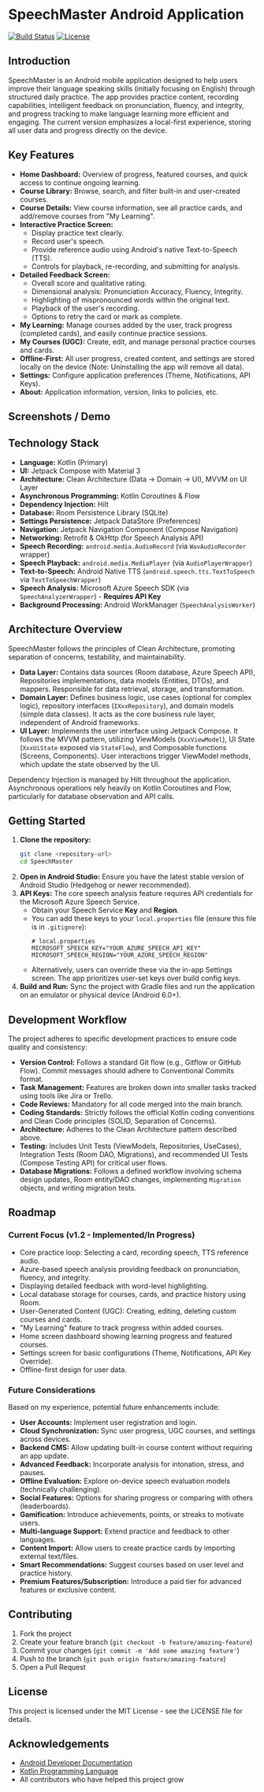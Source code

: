# SpeechMaster Android Application

[![Build Status](https://img.shields.io/badge/build-passing-brightgreen)]()
[![License](https://img.shields.io/badge/License-Apache_2.0-blue.svg)](https://opensource.org/licenses/Apache-2.0)

## Introduction

SpeechMaster is an Android mobile application designed to help users improve their language speaking skills (initially focusing on English) through structured daily practice. The app provides practice content, recording capabilities, intelligent feedback on pronunciation, fluency, and integrity, and progress tracking to make language learning more efficient and engaging. The current version emphasizes a local-first experience, storing all user data and progress directly on the device.

## Key Features

* **Home Dashboard:** Overview of progress, featured courses, and quick access to continue ongoing learning.
* **Course Library:** Browse, search, and filter built-in and user-created courses.
* **Course Details:** View course information, see all practice cards, and add/remove courses from "My Learning".
* **Interactive Practice Screen:**
    * Display practice text clearly.
    * Record user's speech.
    * Provide reference audio using Android's native Text-to-Speech (TTS).
    * Controls for playback, re-recording, and submitting for analysis.
* **Detailed Feedback Screen:**
    * Overall score and qualitative rating.
    * Dimensional analysis: Pronunciation Accuracy, Fluency, Integrity.
    * Highlighting of mispronounced words within the original text.
    * Playback of the user's recording.
    * Options to retry the card or mark as complete.
* **My Learning:** Manage courses added by the user, track progress (completed cards), and easily continue practice sessions.
* **My Courses (UGC):** Create, edit, and manage personal practice courses and cards.
* **Offline-First:** All user progress, created content, and settings are stored locally on the device (Note: Uninstalling the app will remove all data).
* **Settings:** Configure application preferences (Theme, Notifications, API Keys).
* **About:** Application information, version, links to policies, etc.

## Screenshots / Demo

<p align="center">
  </p>

## Technology Stack

* **Language:** Kotlin (Primary)
* **UI:** Jetpack Compose with Material 3
* **Architecture:** Clean Architecture (Data -> Domain -> UI), MVVM on UI Layer
* **Asynchronous Programming:** Kotlin Coroutines & Flow
* **Dependency Injection:** Hilt
* **Database:** Room Persistence Library (SQLite)
* **Settings Persistence:** Jetpack DataStore (Preferences)
* **Navigation:** Jetpack Navigation Component (Compose Navigation)
* **Networking:** Retrofit & OkHttp (for Speech Analysis API)
* **Speech Recording:** `android.media.AudioRecord` (via `WavAudioRecorder` wrapper)
* **Speech Playback:** `android.media.MediaPlayer` (via `AudioPlayerWrapper`)
* **Text-to-Speech:** Android Native TTS (`android.speech.tts.TextToSpeech` via `TextToSpeechWrapper`)
* **Speech Analysis:** Microsoft Azure Speech SDK (via `SpeechAnalyzerWrapper`) - **Requires API Key**
* **Background Processing:** Android WorkManager (`SpeechAnalysisWorker`)

## Architecture Overview

SpeechMaster follows the principles of Clean Architecture, promoting separation of concerns, testability, and maintainability.

* **Data Layer:** Contains data sources (Room database, Azure Speech API), Repositories implementations, data models (Entities, DTOs), and mappers. Responsible for data retrieval, storage, and transformation.
* **Domain Layer:** Defines business logic, use cases (optional for complex logic), repository interfaces (`IXxxRepository`), and domain models (simple data classes). It acts as the core business rule layer, independent of Android frameworks.
* **UI Layer:** Implements the user interface using Jetpack Compose. It follows the MVVM pattern, utilizing ViewModels (`XxxViewModel`), UI State (`XxxUiState` exposed via `StateFlow`), and Composable functions (Screens, Components). User interactions trigger ViewModel methods, which update the state observed by the UI.

Dependency Injection is managed by Hilt throughout the application. Asynchronous operations rely heavily on Kotlin Coroutines and Flow, particularly for database observation and API calls.

## Getting Started

1.  **Clone the repository:**
    ```bash
    git clone <repository-url>
    cd SpeechMaster
    ```
2.  **Open in Android Studio:** Ensure you have the latest stable version of Android Studio (Hedgehog or newer recommended).
3.  **API Keys:** The core speech analysis feature requires API credentials for the Microsoft Azure Speech Service.
    * Obtain your Speech Service **Key** and **Region**.
    * You can add these keys to your `local.properties` file (ensure this file is in `.gitignore`):
        ```properties
        # local.properties
        MICROSOFT_SPEECH_KEY="YOUR_AZURE_SPEECH_API_KEY"
        MICROSOFT_SPEECH_REGION="YOUR_AZURE_SPEECH_REGION"
        ```
    * Alternatively, users can override these via the in-app Settings screen. The app prioritizes user-set keys over build config keys.
4.  **Build and Run:** Sync the project with Gradle files and run the application on an emulator or physical device (Android 6.0+).

## Development Workflow

The project adheres to specific development practices to ensure code quality and consistency:

* **Version Control:** Follows a standard Git flow (e.g., Gitflow or GitHub Flow). Commit messages should adhere to Conventional Commits format.
* **Task Management:** Features are broken down into smaller tasks tracked using tools like Jira or Trello.
* **Code Reviews:** Mandatory for all code merged into the main branch.
* **Coding Standards:** Strictly follows the official Kotlin coding conventions and Clean Code principles (SOLID, Separation of Concerns). 
* **Architecture:** Adheres to the Clean Architecture pattern described above.
* **Testing:** Includes Unit Tests (ViewModels, Repositories, UseCases), Integration Tests (Room DAO, Migrations), and recommended UI Tests (Compose Testing API) for critical user flows.
* **Database Migrations:** Follows a defined workflow involving schema design updates, Room entity/DAO changes, implementing `Migration` objects, and writing migration tests.

## Roadmap

### Current Focus (v1.2 - Implemented/In Progress)

* Core practice loop: Selecting a card, recording speech, TTS reference audio.
* Azure-based speech analysis providing feedback on pronunciation, fluency, and integrity.
* Displaying detailed feedback with word-level highlighting.
* Local database storage for courses, cards, and practice history using Room.
* User-Generated Content (UGC): Creating, editing, deleting custom courses and cards.
* "My Learning" feature to track progress within added courses.
* Home screen dashboard showing learning progress and featured courses.
* Settings screen for basic configurations (Theme, Notifications, API Key Override).
* Offline-first design for user data.

### Future Considerations

Based on my experience, potential future enhancements include:

* **User Accounts:** Implement user registration and login.
* **Cloud Synchronization:** Sync user progress, UGC courses, and settings across devices.
* **Backend CMS:** Allow updating built-in course content without requiring an app update.
* **Advanced Feedback:** Incorporate analysis for intonation, stress, and pauses.
* **Offline Evaluation:** Explore on-device speech evaluation models (technically challenging).
* **Social Features:** Options for sharing progress or comparing with others (leaderboards).
* **Gamification:** Introduce achievements, points, or streaks to motivate users.
* **Multi-language Support:** Extend practice and feedback to other languages.
* **Content Import:** Allow users to create practice cards by importing external text/files.
* **Smart Recommendations:** Suggest courses based on user level and practice history.
* **Premium Features/Subscription:** Introduce a paid tier for advanced features or exclusive content.


## Contributing

1. Fork the project
2. Create your feature branch (`git checkout -b feature/amazing-feature`)
3. Commit your changes (`git commit -m 'Add some amazing feature'`)
4. Push to the branch (`git push origin feature/amazing-feature`)
5. Open a Pull Request

## License

This project is licensed under the MIT License - see the LICENSE file for details.

## Acknowledgements

- [Android Developer Documentation](https://developer.android.com/)
- [Kotlin Programming Language](https://kotlinlang.org/)
- All contributors who have helped this project grow
